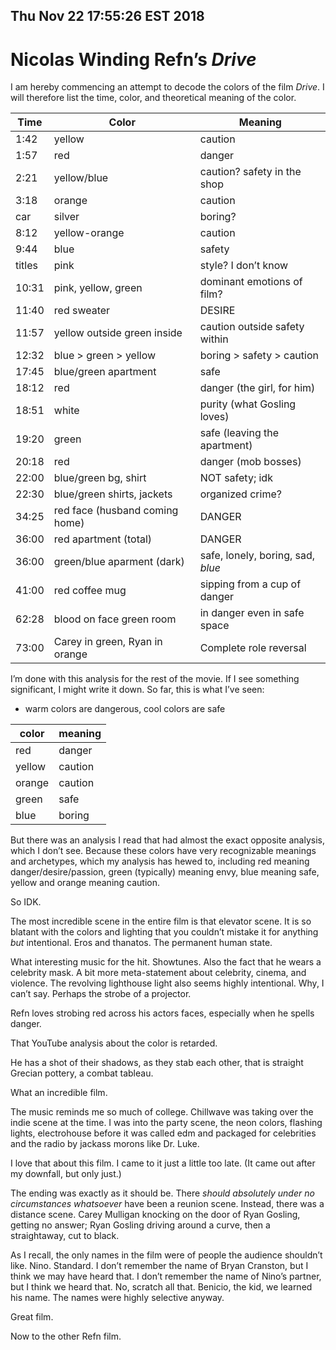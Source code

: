 Thu Nov 22 17:55:26 EST 2018
----------------------------
Nicolas Winding Refn’s _Drive_
==============================

I am hereby commencing an attempt to decode the colors of the film _Drive_. I
will therefore list the time, color, and theoretical meaning of the color.

| Time   | Color                          | Meaning                           |
|--------|--------------------------------|-----------------------------------|
| 1:42   | yellow                         | caution                           |
| 1:57   | red                            | danger                            |
| 2:21   | yellow/blue                    | caution? safety in the shop       |
| 3:18   | orange                         | caution                           |
| car    | silver                         | boring?                           |
| 8:12   | yellow-orange                  | caution                           |
| 9:44   | blue                           | safety                            |
| titles | pink                           | style? I don’t know               |
| 10:31  | pink, yellow, green            | dominant emotions of film?        |
| 11:40  | red sweater                    | DESIRE                            |
| 11:57  | yellow outside green inside    | caution outside safety within     |
| 12:32  | blue > green > yellow          | boring > safety > caution         |
| 17:45  | blue/green apartment           | safe                              |
| 18:12  | red                            | danger (the girl, for him)        |
| 18:51  | white                          | purity (what Gosling loves)       |
| 19:20  | green                          | safe (leaving the apartment)      |
| 20:18  | red                            | danger (mob bosses)               |
| 22:00  | blue/green bg, shirt           | NOT safety; idk                   |
| 22:30  | blue/green shirts, jackets     | organized crime?                  |
| 34:25  | red face (husband coming home) | DANGER                            |
| 36:00  | red apartment (total)          | DANGER                            |
| 36:00  | green/blue aparment (dark)     | safe, lonely, boring, sad, _blue_ |
| 41:00  | red coffee mug                 | sipping from a cup of danger      |
| 62:28  | blood on face green room       | in danger even in safe space      |
| 73:00  | Carey in green, Ryan in orange | Complete role reversal            |

I’m done with this analysis for the rest of the movie. If I see something
significant, I might write it down. So far, this is what I’ve seen:

- warm colors are dangerous, cool colors are safe

| color  | meaning |
|--------|---------|
| red    | danger  |
| yellow | caution |
| orange | caution |
| green  | safe    |
| blue   | boring  |

But there was an analysis I read that had almost the exact opposite analysis,
which I don’t see. Because these colors have very recognizable meanings and
archetypes, which my analysis has hewed to, including red meaning
danger/desire/passion, green (typically) meaning envy, blue meaning safe, yellow
and orange meaning caution.

So IDK.

The most incredible scene in the entire film is that elevator scene. It is so
blatant with the colors and lighting that you couldn’t mistake it for anything
_but_ intentional. Eros and thanatos. The permanent human state.

What interesting music for the hit. Showtunes. Also the fact that he wears a
celebrity mask. A bit more meta-statement about celebrity, cinema, and violence.
The revolving lighthouse light also seems highly intentional. Why, I can’t say.
Perhaps the strobe of a projector.

Refn loves strobing red across his actors faces, especially when he spells
danger.

That YouTube analysis about the color is retarded.

He has a shot of their shadows, as they stab each other, that is straight
Grecian pottery, a combat tableau.

What an incredible film.

The music reminds me so much of college. Chillwave was taking over the indie
scene at the time. I was into the party scene, the neon colors, flashing lights,
electrohouse before it was called edm and packaged for celebrities and the
radio by jackass morons like Dr. Luke.

I love that about this film. I came to it just a little too late. (It came out
after my downfall, but only just.)

The ending was exactly as it should be. There _should absolutely under no
circumstances whatsoever_ have been a reunion scene. Instead, there was a
distance scene. Carey Mulligan knocking on the door of Ryan Gosling, getting no
answer; Ryan Gosling driving around a curve, then a straightaway, cut to black.

As I recall, the only names in the film were of people the audience shouldn’t
like. Nino. Standard. I don’t remember the name of Bryan Cranston, but I think
we may have heard that. I don’t remember the name of Nino’s partner, but I think
we heard that. No, scratch all that. Benicio, the kid, we learned his name. The
names were highly selective anyway.

Great film.

Now to the other Refn film.
